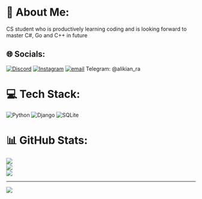 # 💫 About Me:
CS student who is productively learning coding and is looking forward to master C#, Go and C++ in future


## 🌐 Socials:
[![Discord](https://img.shields.io/badge/Discord-%237289DA.svg?logo=discord&logoColor=white)](https://discord.gg/https://discordapp.com/users/raadkian) [![Instagram](https://img.shields.io/badge/Instagram-%23E4405F.svg?logo=Instagram&logoColor=white)](https://instagram.com/Alijavaherikian) [![email](https://img.shields.io/badge/Email-D14836?logo=gmail&logoColor=white)](mailto:alijavaherikian@gmail.com)   Telegram: @alikian_ra

# 💻 Tech Stack:
![Python](https://img.shields.io/badge/python-3670A0?style=for-the-badge&logo=python&logoColor=ffdd54) ![Django](https://img.shields.io/badge/django-%23092E20.svg?style=for-the-badge&logo=django&logoColor=white) ![SQLite](https://img.shields.io/badge/sqlite-%2307405e.svg?style=for-the-badge&logo=sqlite&logoColor=white)
# 📊 GitHub Stats:
![](https://github-readme-stats.vercel.app/api?username=Raad-Kian&theme=dark&hide_border=false&include_all_commits=false&count_private=false)<br/>
![](https://github-readme-streak-stats.herokuapp.com/?user=Raad-Kian&theme=dark&hide_border=false)<br/>
![](https://github-readme-stats.vercel.app/api/top-langs/?username=Raad-Kian&theme=dark&hide_border=false&include_all_commits=false&count_private=false&layout=compact)

---
[![](https://visitcount.itsvg.in/api?id=Raad-Kian&icon=0&color=0)](https://visitcount.itsvg.in)

<!-- Proudly created with GPRM ( https://gprm.itsvg.in ) -->

<!--
**Raad-Kian/Raad-Kian** is a ✨ _special_ ✨ repository because its `README.md` (this file) appears on your GitHub profile.

Here are some ideas to get you started:

- 🔭 I’m currently working on ...
- 🌱 I’m currently learning ...
- 👯 I’m looking to collaborate on ...
- 🤔 I’m looking for help with ...
- 💬 Ask me about ...
- 📫 How to reach me: ...
- 😄 Pronouns: ...
- ⚡ Fun fact: ...
-->
